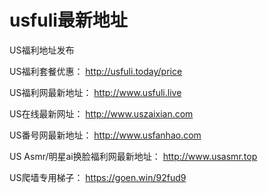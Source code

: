 # usfuli最新地址
US福利地址发布


US福利套餐优惠： http://usfuli.today/price

US福利网最新地址： http://www.usfuli.live

US在线最新网址： http://www.uszaixian.com

US番号网最新地址： http://www.usfanhao.com

US Asmr/明星ai换脸福利网最新地址： http://www.usasmr.top

US爬墙专用梯子： https://goen.win/92fud9
